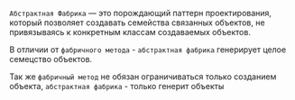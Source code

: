 
`Абстрактная Фабрика` — это порождающий паттерн проектирования, который позволяет создавать семейства связанных объектов, 
не привязываясь к конкретным классам создаваемых объектов.

В отличии от `фабричного метода` - `абстрактная фабрика` генерирует целое семецство объектов. 

Так же `фабричный метод` не обязан ограничиваться только созданием объекта, `абстрактная фабрика` - только генерит объекты
